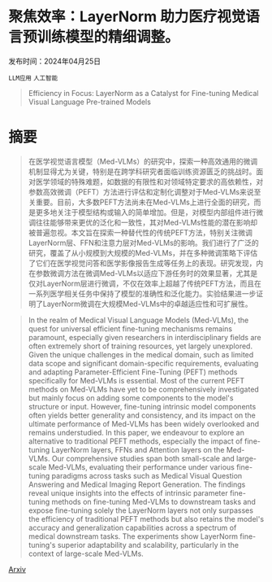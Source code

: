 # 聚焦效率：LayerNorm 助力医疗视觉语言预训练模型的精细调整。

发布时间：2024年04月25日

`LLM应用` `人工智能`

> Efficiency in Focus: LayerNorm as a Catalyst for Fine-tuning Medical Visual Language Pre-trained Models

# 摘要

> 在医学视觉语言模型（Med-VLMs）的研究中，探索一种高效通用的微调机制显得尤为关键，特别是在跨学科研究者面临训练资源匮乏的挑战时。面对医学领域的特殊难题，如数据的有限性和对领域特定要求的高依赖性，对参数高效微调（PEFT）方法进行评估和定制化调整对于Med-VLMs来说至关重要。目前，大多数PEFT方法尚未在Med-VLMs上进行全面的研究，而是更多地关注于模型结构或输入的简单增加。但是，对模型内部组件进行微调往往能够带来更优的泛化和一致性，其对Med-VLMs性能的潜在影响却被普遍忽视。本文旨在探索一种替代性的传统PEFT方法，特别关注微调LayerNorm层、FFN和注意力层对Med-VLMs的影响。我们进行了广泛的研究，覆盖了从小规模到大规模的Med-VLMs，并在多种微调策略下评估了它们在医学视觉问答和医学影像报告生成等任务上的表现。研究发现，内在参数微调方法在微调Med-VLMs以适应下游任务时的效果显著，尤其是仅对LayerNorm层进行微调，不仅在效率上超越了传统PEFT方法，而且在一系列医学相关任务中保持了模型的准确性和泛化能力。实验结果进一步证明了LayerNorm微调在大规模Med-VLMs中的卓越适应性和可扩展性。

> In the realm of Medical Visual Language Models (Med-VLMs), the quest for universal efficient fine-tuning mechanisms remains paramount, especially given researchers in interdisciplinary fields are often extremely short of training resources, yet largely unexplored. Given the unique challenges in the medical domain, such as limited data scope and significant domain-specific requirements, evaluating and adapting Parameter-Efficient Fine-Tuning (PEFT) methods specifically for Med-VLMs is essential. Most of the current PEFT methods on Med-VLMs have yet to be comprehensively investigated but mainly focus on adding some components to the model's structure or input. However, fine-tuning intrinsic model components often yields better generality and consistency, and its impact on the ultimate performance of Med-VLMs has been widely overlooked and remains understudied. In this paper, we endeavour to explore an alternative to traditional PEFT methods, especially the impact of fine-tuning LayerNorm layers, FFNs and Attention layers on the Med-VLMs. Our comprehensive studies span both small-scale and large-scale Med-VLMs, evaluating their performance under various fine-tuning paradigms across tasks such as Medical Visual Question Answering and Medical Imaging Report Generation. The findings reveal unique insights into the effects of intrinsic parameter fine-tuning methods on fine-tuning Med-VLMs to downstream tasks and expose fine-tuning solely the LayerNorm layers not only surpasses the efficiency of traditional PEFT methods but also retains the model's accuracy and generalization capabilities across a spectrum of medical downstream tasks. The experiments show LayerNorm fine-tuning's superior adaptability and scalability, particularly in the context of large-scale Med-VLMs.

[Arxiv](https://arxiv.org/abs/2404.16385)